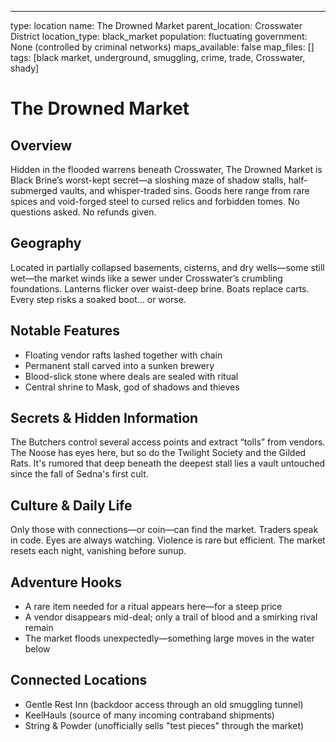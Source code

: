 ---
type: location
name: The Drowned Market
parent_location: Crosswater District
location_type: black_market
population: fluctuating
government: None (controlled by criminal networks)
maps_available: false
map_files: []
tags: [black market, underground, smuggling, crime, trade, Crosswater, shady]

# The Drowned Market

## Overview
Hidden in the flooded warrens beneath Crosswater, The Drowned Market is Black Brine’s worst-kept secret—a sloshing maze of shadow stalls, half-submerged vaults, and whisper-traded sins. Goods here range from rare spices and void-forged steel to cursed relics and forbidden tomes. No questions asked. No refunds given.

## Geography
Located in partially collapsed basements, cisterns, and dry wells—some still wet—the market winds like a sewer under Crosswater’s crumbling foundations. Lanterns flicker over waist-deep brine. Boats replace carts. Every step risks a soaked boot… or worse.

## Notable Features
- Floating vendor rafts lashed together with chain
- Permanent stall carved into a sunken brewery
- Blood-slick stone where deals are sealed with ritual
- Central shrine to Mask, god of shadows and thieves

## Secrets & Hidden Information
The Butchers control several access points and extract “tolls” from vendors. The Noose has eyes here, but so do the Twilight Society and the Gilded Rats. It's rumored that deep beneath the deepest stall lies a vault untouched since the fall of Sedna's first cult.

## Culture & Daily Life
Only those with connections—or coin—can find the market. Traders speak in code. Eyes are always watching. Violence is rare but efficient. The market resets each night, vanishing before sunup.

## Adventure Hooks
- A rare item needed for a ritual appears here—for a steep price
- A vendor disappears mid-deal; only a trail of blood and a smirking rival remain
- The market floods unexpectedly—something large moves in the water below

## Connected Locations
- Gentle Rest Inn (backdoor access through an old smuggling tunnel)
- KeelHauls (source of many incoming contraband shipments)
- String & Powder (unofficially sells "test pieces" through the market)
